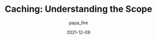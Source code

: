 ---
author: papa_fire
date: 2021-12-09
draft: true
publisher: perfplanet
tags:
  - performance
  - caching
target_url: https://calendar.perfplanet.com/2021/caching-understanding-the-scope/
title: "Caching: Understanding the Scope"
---